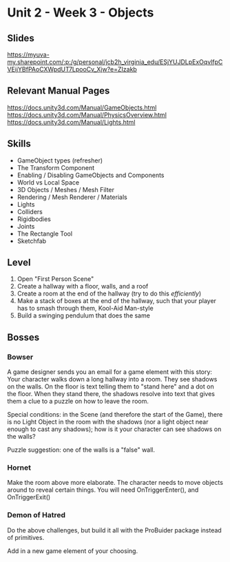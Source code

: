 # Unit 2 - Week 3 - Objects

## Slides
https://myuva-my.sharepoint.com/:p:/g/personal/jcb2h_virginia_edu/ESjYUJDLpExOqvlfpCVEijYBfPAoCXWpdUT7LpooCv_Xjw?e=ZIzakb

## Relevant Manual Pages

https://docs.unity3d.com/Manual/GameObjects.html
https://docs.unity3d.com/Manual/PhysicsOverview.html
https://docs.unity3d.com/Manual/Lights.html

## Skills
* GameObject types (refresher)
* The Transform Component
* Enabling / Disabling GameObjects and Components
* World vs Local Space
* 3D Objects / Meshes / Mesh Filter
* Rendering / Mesh Renderer / Materials
* Lights
* Colliders
* Rigidbodies
* Joints
* The Rectangle Tool
* Sketchfab

## Level
1. Open "First Person Scene"
2. Create a hallway with a floor, walls, and a roof
3. Create a room at the end of the hallway (try to do this *efficiently*)
4. Make a stack of boxes at the end of the hallway, such that your player has to smash through  them, Kool-Aid Man-style
5. Build a swinging pendulum that does the same

## Bosses

### Bowser
A game designer sends you an email for a game element with this story: 
Your character walks down a long hallway into a room. They see shadows on the walls. On the floor is text telling them to "stand here" and a dot on the floor. When they stand there, the shadows resolve into text that gives them a clue to a puzzle on how to leave the room.

Special conditions: in the Scene (and therefore the start of the Game), there is no Light Object in the room with the shadows (nor a light object near enough to cast any shadows); how is it your character can see shadows on the walls?

Puzzle suggestion: one of the walls is a "false" wall.

### Hornet
Make the room above more elaborate. The character needs to move objects around to reveal certain things.
You will need OnTriggerEnter(), and OnTriggerExit()

### Demon of Hatred
Do the above challenges, but build it all with the ProBuider package instead of primitives.

Add in a new game element of your choosing.
